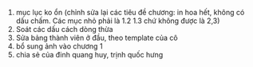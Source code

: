 1. mục lục ko ổn (chỉnh sửa lại các tiêu đề chương: in hoa hết, không có dấu chấm. Các mục nhỏ phải là 1.2 1.3 chứ không được là 2,3)
2. Soát các dấu cách dòng thừa
3. Sửa bảng thành viên ở đầu, theo template của cô
4. bổ sung ảnh vào chương 1
5. chia sẻ của đinh quang huy, trịnh quốc hưng